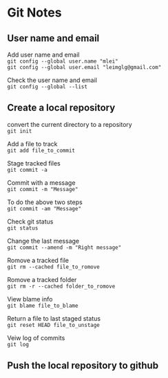 Git Notes
=====================================

User name and email
-------------------------------------

Add user name and email  
`git config --global user.name "mlei"`  
`git config --global user.email "leimglg@gmail.com"`  

Check the user name and email  
`git config --global --list`  

Create a local repository
-------------------------------------

convert the current directory to a repository  
`git init`  

Add a file to track  
`git add file_to_commit`  

Stage tracked files  
`git commit -a`  

Commit with a message  
`git commit -m "Message"`  

To do the above two steps  
`git commit -am "Message"`  

Check git status  
`git status`  

Change the last message  
`git commit --amend -m "Right message"`  

Romove a tracked file  
`git rm --cached file_to_romove`  

Romove a tracked folder  
`git rm -r --cached folder_to_romove`  

View blame info  
`git blame file_to_blame`  

Return a file to last staged status  
`git reset HEAD file_to_unstage`  

Veiw log of commits  
`git log`  

Push the local repository to github
-------------------------------------


